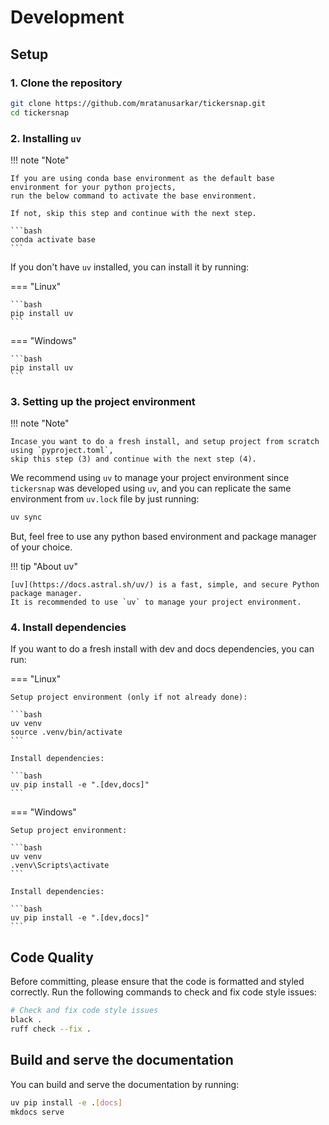 # Development

## Setup

### 1. Clone the repository

```bash
git clone https://github.com/mratanusarkar/tickersnap.git
cd tickersnap
```

### 2. Installing `uv`

!!! note "Note"

    If you are using conda base environment as the default base environment for your python projects,
    run the below command to activate the base environment.
    
    If not, skip this step and continue with the next step.

    ```bash
    conda activate base
    ```

If you don't have `uv` installed, you can install it by running:

=== "Linux"

    ```bash
    pip install uv
    ```

=== "Windows"

    ```bash
    pip install uv
    ```

### 3. Setting up the project environment

!!! note "Note"

    Incase you want to do a fresh install, and setup project from scratch using `pyproject.toml`,
    skip this step (3) and continue with the next step (4).

We recommend using `uv` to manage your project environment since `tickersnap` was developed using `uv`,
and you can replicate the same environment from `uv.lock` file by just running:

```bash
uv sync
```

But, feel free to use any python based environment and package manager of your choice.

!!! tip "About uv"

    [uv](https://docs.astral.sh/uv/) is a fast, simple, and secure Python package manager.
    It is recommended to use `uv` to manage your project environment.

### 4. Install dependencies

If you want to do a fresh install with dev and docs dependencies, you can run:

=== "Linux"

    Setup project environment (only if not already done):

    ```bash
    uv venv
    source .venv/bin/activate
    ```

    Install dependencies:

    ```bash
    uv pip install -e ".[dev,docs]"
    ```

=== "Windows"

    Setup project environment:

    ```bash
    uv venv
    .venv\Scripts\activate
    ```

    Install dependencies:

    ```bash
    uv pip install -e ".[dev,docs]"
    ```

## Code Quality

Before committing, please ensure that the code is formatted and styled correctly.
Run the following commands to check and fix code style issues:

```bash
# Check and fix code style issues
black .
ruff check --fix .
```

## Build and serve the documentation

You can build and serve the documentation by running:

```bash
uv pip install -e .[docs]
mkdocs serve
```